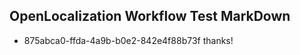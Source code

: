## OpenLocalization Workflow Test MarkDown
* 875abca0-ffda-4a9b-b0e2-842e4f88b73f thanks!

<!--HONumber=Jul16_HO2-->


